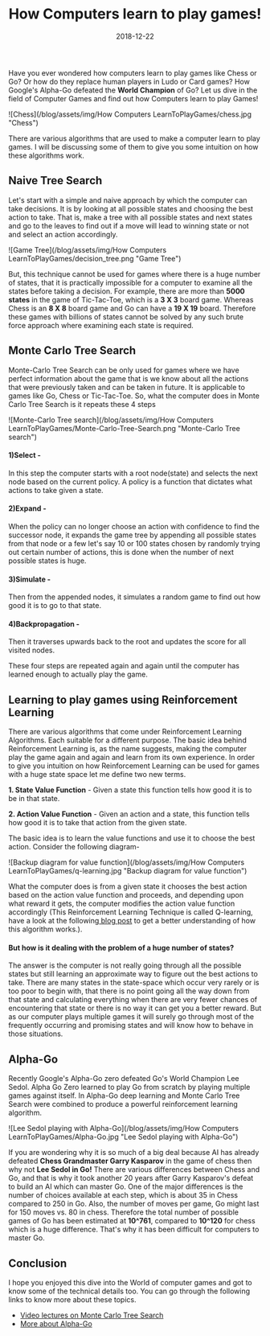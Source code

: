 ﻿---
layout: post
title: "How Computers learn to play games!"
author_github: Madhuparna04
date: 2018-12-22
image: '/assets/img/'
description: ''
tags:
- Computer Games
- Reinforcement Learning
- Monte Carlo Tree Search
- Alpha-Go
categories:
- Compsoc
github_username: 'Madhuparna04'
use_math: true
comments: false
---

Have you ever wondered how computers learn to play games like Chess or Go? Or how do they replace human players in Ludo or Card games?
How Google's Alpha-Go defeated the **World Champion** of Go?
Let us dive in the field of Computer Games and find out how Computers learn to play Games!

![Chess](/blog/assets/img/How Computers LearnToPlayGames/chess.jpg "Chess")

There are various algorithms that are used to make a computer learn to play games. I will be discussing some of them to give you some intuition on how these algorithms work.

## Naive Tree Search

Let's start with a simple and naive approach by which the computer can take decisions. It is by looking at all possible states and choosing the best action to take. That is, make a tree with all possible states and next states and go to the leaves to find out if a move will lead to winning state or not and select an action accordingly.

![Game Tree](/blog/assets/img/How Computers LearnToPlayGames/decision_tree.png "Game Tree")

But, this technique cannot be used for games where there is a huge number of states, that it is practically impossible for a computer to examine all the states before taking a decision. For example, there are more than **5000 states** in the game of Tic-Tac-Toe, which is a **3 X 3** board game. Whereas Chess is an **8 X 8** board game and Go can have a **19 X 19** board. Therefore these games with billions of states cannot be solved by any such brute force approach where examining each state is required.

## Monte Carlo Tree Search

Monte-Carlo Tree Search can be only used for games where we have perfect information about the game that is we know about all the actions that were previously taken and can be taken in future. It is applicable to games like Go, Chess or Tic-Tac-Toe. So, what the computer does in Monte Carlo Tree Search is it repeats these 4 steps

![Monte-Carlo Tree search](/blog/assets/img/How Computers LearnToPlayGames/Monte-Carlo-Tree-Search.png "Monte-Carlo Tree search")

#### 1)Select -
 In this step the computer starts with a root node(state) and selects the next node based on the current policy. A policy is a function that dictates what actions to take given a state.

#### 2)Expand - 
When the policy can no longer choose an action with confidence to find the successor node, it expands the game tree by appending all possible states from that node or a few let's say 10 or 100 states chosen by randomly trying out certain number of actions, this is done when the number of next possible states is huge.

#### 3)Simulate -  
Then from the appended nodes, it simulates a random game to find out how good it is to go to that state.

#### 4)Backpropagation - 
Then it traverses upwards back to the root and updates the score for all visited nodes.

These four steps are repeated again and again until the computer has learned enough to actually play the game. 



## Learning to play games using Reinforcement Learning

There are various algorithms that come under Reinforcement Learning Algorithms. Each suitable for a different purpose. The basic idea behind Reinforcement Learning is, as the name suggests, making the computer play the game again and again and learn from its own experience.
In order to give you intuition on how Reinforcement Learning can be used for games with a huge state space let me define two new terms.

**1. State Value Function** - Given a state this function tells how good it is to be in that state.

**2. Action Value Function** - Given an action and a state, this function tells how good it is to take that action from the given state.

The basic idea is to learn the value functions and use it to choose the best action.
Consider the following diagram-

![Backup diagram for value function](/blog/assets/img/How Computers LearnToPlayGames/q-learning.jpg "Backup diagram for value function")

What the computer does is from a given state it chooses the best action based on the action value function and proceeds, and depending upon what reward it gets, the computer modifies the action value function accordingly (This Reinforcement Learning Technique is called Q-learning, have a look at the following[ blog post](https://marl-ieee-nitk.github.io/jekyll/update/2018/12/11/Q-learning.html) to get a better understanding of how this algorithm works.). 

#### But how is it dealing with the problem of a huge number of states?

The answer is the computer is not really going through all the possible states but still learning an approximate way to figure out the best actions to take. There are many states in the state-space which occur very rarely or is too poor to begin with, that there is no point going all the way down from that state and calculating everything when there are very fewer chances of encountering that state or there is no way it can get you a better reward.
But as our computer plays multiple games it will surely go through most of the frequently occurring and promising states and will know how to behave in those situations.

## Alpha-Go
Recently Google's Alpha-Go zero defeated Go's World Champion Lee Sedol. Alpha Go Zero learned to play Go from scratch by playing multiple games against itself. In Alpha-Go deep learning and Monte Carlo Tree Search were combined to produce a powerful reinforcement learning algorithm.

![Lee Sedol playing with Alpha-Go](/blog/assets/img/How Computers LearnToPlayGames/Alpha-Go.jpg "Lee Sedol playing with Alpha-Go")

If you are wondering why it is so much of a big deal because AI has already defeated **Chess Grandmaster Garry Kasparov** in the game of chess then why not **Lee Sedol in Go!** 
There are various differences between Chess and Go, and that is why it took another 20 years after Garry Kasparov's defeat to build an AI which can master Go. One of the major differences is the number of choices available at each step, which is about 35 in Chess compared to 250 in Go.
Also, the number of moves per game, Go might last for 150 moves vs. 80 in chess. Therefore the total number of possible games of Go has been estimated at **10^761**, compared to **10^120** for chess which is a huge difference. That's why it has been difficult for computers to master Go.

## Conclusion

I hope you enjoyed this dive into the World of computer games and got to know some of the technical details too. You can go through the following links to know more about these topics.

- [Video lectures on Monte Carlo Tree Search](https://www.youtube.com/watch?v=onBYsen2_eA)
- [More about Alpha-Go](https://www.tastehit.com/blog/google-deepmind-alphago-how-it-works/)
